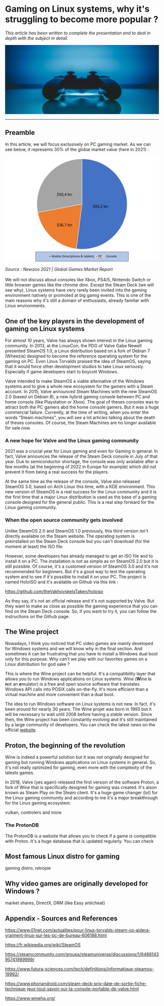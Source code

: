 # Gaming on Linux systems, why it's struggling to become more popular ?

*This article has been written to complete the presentation and to deal in depth with the subject in detail.*

![bg fit right](./img/controller.jpg)
__________

## Preamble

In this article, we will focus exclusively on PC gaming market. As we can see below, it represents 30% of the global market value (here in 2021) :

![bg fit right](./img/market_shares_gaming.png)

*Source : Newzoo 2021 | Global Games Market Report*
<br>
<br>
We will not discuss about consoles like Xbox, PS4/5, Nintendo Switch or little browser games like the chrome dino. Except the Steam Deck (we will see why), Linux systems have very rarely been invited into the gaming environment natively or promoted at big gamig events. This is one of the main reasons why it's still a domain of enthusiasts, already familiar with Linux environments.

## One of the key players in the development of gaming on Linux systems

For almost 10 years, Valve has always shown interest in the Linux gaming community. In 2013, at the LinuxCon, the PDG of Valve Gabe Newell presented SteamOS 1.0, a Linux distribution based on a fork of Debian 7 (Wheezie) designed to become the reference operating system for the gaming on PC. Even Linus Torvalds praised the idea of SteamOS, saying that it would force other development studios to take Linux seriously. Especially if game developers start to boycott Windows.

Valve intended to make SteamOS a viable alternative of the Windows systems and to give a whole new ecosystem for the gamers with a Steam account. In 2015, Valve announced Steam Machines with the new SteamOS 2.0 (based on Debian 8), a new hybrid gaming console between PC and home console (like Playstation or Xbox). The goal of theses consoles was to attract both the PC gamers abd the home console gamers. But it was a huge commercial failure. Currently, at the time of writing, when you enter the words "Steam machines", you will see a lot articles talking about the death of theses consoles. Of course, the Steam Machines are no longer available for sale now.

### A new hope for Valve and the Linux gaming community

2021 was a crucial year for Linux gaming and even for Gaming in general. In fact, Valve announces the release of the Steam Deck console in July of that year. Due to semiconductor shortage, the console was only available after a few months (at the beginning of 2022 in Europe for example) which did not prevent it from being a real success for the players.

At the same time as the release of the console, Valve also released SteamOS 3.0, based on Arch Linux this time, with a KDE environment. This new version of SteamOS is a real success for the Linux community and it is the first time that a major Linux distribution is used as the base of a gaming console designed for the general public. This is a real step forward for the Linux gaming community.

### When the open source community gets involved 

Unlike SteamOS 2.0 and SteamOS 1.0 previously, this third version isn't directly available on the Steam website. The operating system is preinstalled on the Steam Deck console but you can't download (for the moment at least) the ISO file.

However, some developers has already managed to get an ISO file and to install it on a PC. The installation is not as simple as on SteamOS 2.0 but it is still possible. Of course, it's a customed version of SteamOS 3.0 and it's not recommended for beginners. But it's a good way to test the operating system and to see if it's possible to install it on your PC. The project is named HoloISO and it's available on Github via this link  :

https://github.com/theVakhovskeIsTaken/holoiso

As they say, it's not an official release and it's not supported by Valve. But they want to make as close as possible the gaming experience that you can find on the Steam Deck console. So, if you want to try it, you can follow the instructions on the Github page.

## The Wine project 

Nowadays, I think you noticed that PC video games are mainly developed for Windows systems and we will know why in the final section. And sometimes it can be frustrating that you have to install a Windows dual boot only for this purpose. Why can't we play with our favorites games on a Linux distribution for god sake ?

This is where the Wine project can be helpful. It's a compatibility layer that allows you to run Windows applications on Linux systems. Wine (**W**ine **i**s **n**ot an **e**mulator) is a free and open source software that translates Windows API calls into POSIX calls on-the-fly. It's more efficient than a virtual machine and more convenient than a dual boot.

The idea to run Windows software on Linux systems is not new. In fact, it's been around for nearly 30 years. The Wine projet was born in 1993 but it will be necessary to wait until 2008 before having a stable version. Since then, the Wine project has been constantly evolving and it's still maintained by a large community of developers. You can check the latest news on the official <a href="https://www.winehq.org/">website</a>.

## Proton, the beginning of the revolution 

Wine is indeed a powerful solution but it was not originally designed for gaming but running Windows applications on Linux systems in general. So, it's not really optimized for gaming, even more with the complexity of the latests games.

In 2018, Valve (yes again) released the first version of the software Proton, a fork of Wine that is specifically designed for gaming was created. It's alson known as Steam Play on the Steam client. It's a huge game changer (lol) for the Linux gaming community and according to me it's a major breakthrough for the Linux gaming ecosystem.

vulkan, controlers and more

### The ProtonDB 

The ProtonDB is a website that allows you to check if a game is compatible with Proton. It's a huge database that is updated regularly. You can check 

## Most famous Linux distro for gaming 
gaming distro, retropie

## Why video games are originally developed for Windows ?
market shares, DirectX, DRM (like Easy anticheat)

## Appendix - Sources and References

https://www.01net.com/actualites/pour-linus-torvalds-steam-os-aidera-vraiment-linux-sur-les-pc-de-bureau-606188.html

https://fr.wikipedia.org/wiki/SteamOS

https://steamcommunity.com/groups/steamuniverse/discussions/1/648814395741989999/

https://www.futura-sciences.com/tech/definitions/informatique-steamos-19992/

https://www.phonandroid.com/steam-deck-prix-date-de-sortie-fiche-technique-jeux-tout-savoir-sur-la-console-portable-de-valve.html

https://www.winehq.org/

